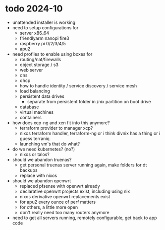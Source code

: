 # todo 2024-10
- unattended installer is working
- need to setup configurations for
  - server x86_64
  - friendlyarm nanopi fire3
  - raspberry pi 0/2/3/4/5
  - apu2
- need profiles to enable using boxes for
  - routing/nat/firewalls
  - object storage / s3
  - web server
  - dns
  - dhcp
  - how to handle identity / service discovery / service mesh
  - load balancing
  - persistent data drives
    - separate from persistent folder in /nix partition on boot drive 
  - database
  - virtual machines
  - containers
- how does xcp-ng and xen fit into this anymore?
  - terraform provider to manager xcp?
  - nixos terraform handler, terraform-ng or i think divnix has a thing or i guess terraniq
  - launching vm's that do what?
- do we need kubernetes? (no?)
  - nixos or talos? 
- should we abandon truenas?
  - get personal truenas server running again, make folders for dt backups
  - replace with nixos
- should we abandon openwrt
  - replaced pfsense with openwrt already
  - declarative openwrt projects exist, including using nix
  - nixos derivative openwrt replacements exist
  - for apu2 every ounce of perf matters
  - for others, a little more open
  - don't really need too many routers anymore
- need to get all servers running, remotely configurable, get back to app code
